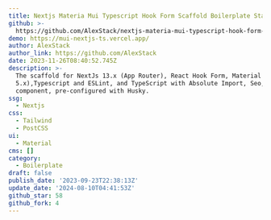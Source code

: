 ```yaml
---
title: Nextjs Materia Mui Typescript Hook Form Scaffold Boilerplate Starter
github: >-
  https://github.com/AlexStack/nextjs-materia-mui-typescript-hook-form-scaffold-boilerplate-starter
demo: https://mui-nextjs-ts.vercel.app/
author: AlexStack
author_link: https://github.com/AlexStack
date: 2023-11-26T08:40:52.745Z
description: >-
  The scaffold for NextJs 13.x (App Router), React Hook Form, Material UI(MUI
  5.x),Typescript and ESLint, and TypeScript with Absolute Import, Seo, Link
  component, pre-configured with Husky.
ssg:
  - Nextjs
css:
  - Tailwind
  - PostCSS
ui:
  - Material
cms: []
category:
  - Boilerplate
draft: false
publish_date: '2023-09-23T22:38:13Z'
update_date: '2024-08-10T04:41:53Z'
github_star: 58
github_fork: 4
---
```

